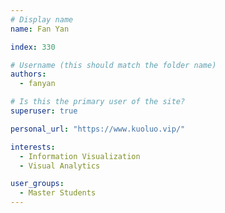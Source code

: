 ```yaml
---
# Display name
name: Fan Yan

index: 330

# Username (this should match the folder name)
authors:
  - fanyan

# Is this the primary user of the site?
superuser: true

personal_url: "https://www.kuoluo.vip/"

interests:
  - Information Visualization
  - Visual Analytics

user_groups:
  - Master Students
---
```

